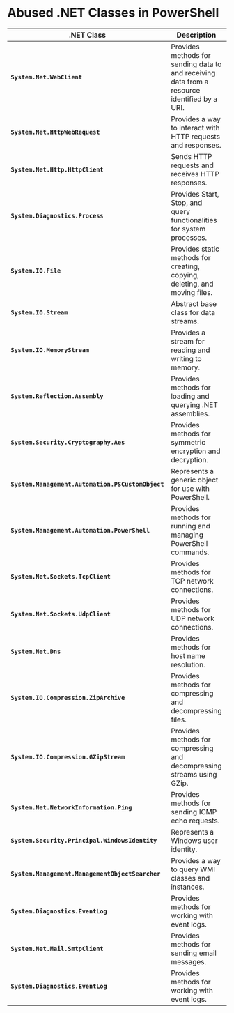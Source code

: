 # Abused .NET Classes in PowerShell

| **.NET Class**                           | **Description**                                                | **Example**                                                      |
|------------------------------------------|---------------------------------------------------------------|------------------------------------------------------------------|
| **`System.Net.WebClient`**               | Provides methods for sending data to and receiving data from a resource identified by a URI. | `$webClient = New-Object System.Net.WebClient`                    |
| **`System.Net.HttpWebRequest`**         | Provides a way to interact with HTTP requests and responses.  | `$request = [System.Net.HttpWebRequest]::Create("http://example.com")` |
| **`System.Net.Http.HttpClient`**        | Sends HTTP requests and receives HTTP responses.             | `$client = New-Object System.Net.Http.HttpClient`                |
| **`System.Diagnostics.Process`**       | Provides Start, Stop, and query functionalities for system processes. | `[System.Diagnostics.Process]::Start("notepad.exe")`            |
| **`System.IO.File`**                    | Provides static methods for creating, copying, deleting, and moving files. | `[System.IO.File]::ReadAllText("C:\path\to\file.txt")`           |
| **`System.IO.Stream`**                  | Abstract base class for data streams.                         | `$stream = [System.IO.Stream]::Null`                            |
| **`System.IO.MemoryStream`**            | Provides a stream for reading and writing to memory.         | `$memoryStream = New-Object System.IO.MemoryStream`             |
| **`System.Reflection.Assembly`**       | Provides methods for loading and querying .NET assemblies.   | `[System.Reflection.Assembly]::Load("System.Core")`             |
| **`System.Security.Cryptography.Aes`** | Provides methods for symmetric encryption and decryption.     | `$aes = [System.Security.Cryptography.Aes]::Create()`           |
| **`System.Management.Automation.PSCustomObject`** | Represents a generic object for use with PowerShell.        | `$obj = New-Object PSCustomObject`                             |
| **`System.Management.Automation.PowerShell`** | Provides methods for running and managing PowerShell commands. | `$powershell = [System.Management.Automation.PowerShell]::Create()` |
| **`System.Net.Sockets.TcpClient`**     | Provides methods for TCP network connections.                 | `$tcpClient = New-Object System.Net.Sockets.TcpClient`           |
| **`System.Net.Sockets.UdpClient`**     | Provides methods for UDP network connections.                 | `$udpClient = New-Object System.Net.Sockets.UdpClient`           |
| **`System.Net.Dns`**                    | Provides methods for host name resolution.                    | `[System.Net.Dns]::GetHostEntry("example.com")`                 |
| **`System.IO.Compression.ZipArchive`** | Provides methods for compressing and decompressing files.     | `$archive = [System.IO.Compression.ZipArchive]::new($stream, [System.IO.Compression.ZipArchiveMode]::Create)` |
| **`System.IO.Compression.GZipStream`** | Provides methods for compressing and decompressing streams using GZip. | `$gzipStream = New-Object System.IO.Compression.GZipStream($stream, [System.IO.Compression.CompressionMode]::Compress)` |
| **`System.Net.NetworkInformation.Ping`** | Provides methods for sending ICMP echo requests.             | `$ping = New-Object System.Net.NetworkInformation.Ping`          |
| **`System.Security.Principal.WindowsIdentity`** | Represents a Windows user identity.                         | `[System.Security.Principal.WindowsIdentity]::GetCurrent()`      |
| **`System.Management.ManagementObjectSearcher`** | Provides a way to query WMI classes and instances.         | `$searcher = New-Object System.Management.ManagementObjectSearcher("SELECT * FROM Win32_ComputerSystem")` |
| **`System.Diagnostics.EventLog`**      | Provides methods for working with event logs.                 | `$log = [System.Diagnostics.EventLog]::new("Application")`     |
| **`System.Net.Mail.SmtpClient`**       | Provides methods for sending email messages.                 | `$smtp = New-Object System.Net.Mail.SmtpClient("smtp.example.com")` |
| **`System.Diagnostics.EventLog`**      | Provides methods for working with event logs.                 | `$eventLog = [System.Diagnostics.EventLog]::new("Application")` |
